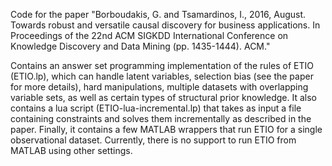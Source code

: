 Code for the paper "Borboudakis, G. and Tsamardinos, I., 2016, August. Towards robust and versatile causal discovery for business applications. In Proceedings of the 22nd ACM SIGKDD International Conference on Knowledge Discovery and Data Mining (pp. 1435-1444). ACM."

Contains an answer set programming implementation of the rules of ETIO (ETIO.lp), which can handle latent variables, selection bias (see the paper for more details), hard manipulations, multiple datasets with overlapping variable sets, as well as certain types of structural prior knowledge. It also contains a lua script (ETIO-lua-incremental.lp) that takes as input a file containing constraints and solves them incrementally as described in the paper. Finally, it contains a few MATLAB wrappers that run ETIO for a single observational dataset. Currently, there is no support to run ETIO from MATLAB using other settings.
